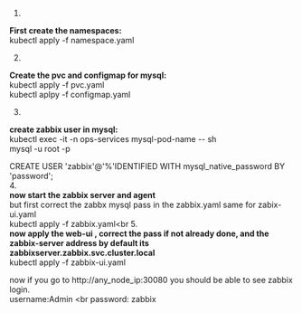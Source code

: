 1.
<b>First create the namespaces:</b><br>
kubectl apply -f namespace.yaml

2.
<b>Create the pvc and configmap for mysql:</b><br>
kubectl apply -f pvc.yaml<br>
kubectl aplpy -f configmap.yaml<br>

3.
<b>create zabbix user in mysql:</b> <br>
kubectl exec -it -n ops-services mysql-pod-name -- sh <br>
mysql -u root -p

CREATE USER 'zabbix'@'%'IDENTIFIED WITH mysql_native_password BY 'password';<br>
4.<br>
<b>now start the zabbix server and agent</b><br>
but first correct the zabbx mysql pass in the zabbix.yaml same for zabix-ui.yaml<br>
kubectl apply -f zabbix.yaml<br
5.<br>
  <b>now apply the web-ui , correct the pass if not already done, and the zabbix-server address by default its zabbixserver.zabbix.svc.cluster.local</b><br>
  kubectl apply -f zabbix-ui.yaml<br>
  
  now if you go to http://any_node_ip:30080 you should be able to see zabbix login.<br>
  username:Admin <br
  password: zabbix
  

